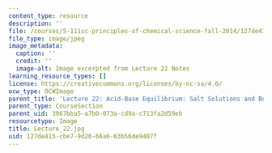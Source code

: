```yaml
---
content_type: resource
description: ''
file: /courses/5-111sc-principles-of-chemical-science-fall-2014/127de415cbe79d2666a663b56de9407f_Lecture_22.jpg
file_type: image/jpeg
image_metadata:
  caption: ''
  credit: ''
  image-alt: Image excerpted from Lecture 22 Notes
learning_resource_types: []
license: https://creativecommons.org/licenses/by-nc-sa/4.0/
ocw_type: OCWImage
parent_title: 'Lecture 22: Acid-Base Equilibrium: Salt Solutions and Buffers'
parent_type: CourseSection
parent_uid: 3967bba5-a7b0-073a-cd9a-c713fa2d59eb
resourcetype: Image
title: Lecture_22.jpg
uid: 127de415-cbe7-9d26-66a6-63b56de9407f
---
```

